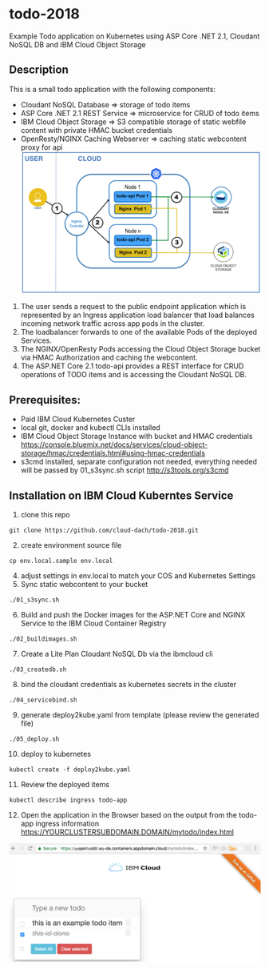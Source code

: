 # todo-2018
Example Todo application on Kubernetes using ASP Core .NET 2.1, Cloudant NoSQL DB  and IBM Cloud Object Storage 

## Description
This is a small todo application with the following components:
* Cloudant NoSQL Database => storage of todo items
* ASP Core .NET 2.1 REST Service => microservice for CRUD of todo items
* IBM Cloud Object Storage  => S3 compatible storage of static webfile content with private HMAC bucket credentials
* OpenResty/NGINX Caching Webserver => caching static webcontent proxy for api
![alt text](doc/architecture.png "Description goes here")

1. The user sends a request to the public endpoint application which is represented by an Ingress application load balancer that load balances incoming network traffic across app pods in the cluster. 
2. The loadbalancer forwards to one of the available Pods of the deployed Services.
3. The NGINX/OpenResty Pods accessing the Cloud Object Storage bucket via HMAC Authorization and caching the webcontent.
4. The ASP.NET Core 2.1 todo-api provides a REST interface for CRUD operations of TODO items and is accessing the Cloudant NoSQL DB.


## Prerequisites:
* Paid IBM Cloud Kubernetes Custer
* local git, docker and kubectl CLIs installed
* IBM Cloud Object Storage Instance with bucket and HMAC credentials https://console.bluemix.net/docs/services/cloud-object-storage/hmac/credentials.html#using-hmac-credentials
* s3cmd installed, separate configuration not needed, everything needed will be passed by 01_s3sync.sh script http://s3tools.org/s3cmd

## Installation on IBM Cloud Kuberntes Service
1. clone this repo
```shell
git clone https://github.com/cloud-dach/todo-2018.git
```
2. create environment source file
```shell
cp env.local.sample env.local
```
4. adjust settings in env.local to match your COS and Kubernetes Settings
5. Sync static webcontent to your bucket
```shell
./01_s3sync.sh
```
6. Build and push the Docker images for the ASP.NET Core and NGINX Service to the IBM Cloud Container Registry
```shell
./02_buildimages.sh
```
7. Create a Lite Plan Cloudant NoSQL Db via the ibmcloud cli
```shell
./03_createdb.sh
```
8. bind the cloudant credentials as kubernetes secrets in the cluster
```shell
./04_servicebind.sh
```
9. generate deploy2kube.yaml from template (please review the generated file)
```shell
./05_deploy.sh
```
10. deploy to kubernetes
```shell
kubectl create -f deploy2kube.yaml
```
11. Review the deployed items
```shell
kubectl describe ingress todo-app
```
12. Open the application in the Browser based on the output from the todo-app ingress information
https://YOURCLUSTERSUBDOMAIN.DOMAIN/mytodo/index.html

![alt text](doc/screenshot.png "Description goes here")
